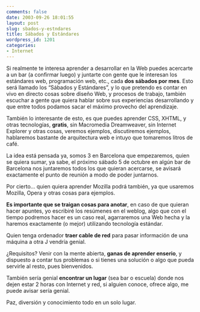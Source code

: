 ```yaml
---
comments: false
date: 2003-09-26 18:01:55
layout: post
slug: sbados-y-estndares
title: Sábados y Estándares
wordpress_id: 1201
categories:
- Internet
---
```


Si realmente te interesa aprender a desarrollar en la Web puedes acercarte a un bar (a confirmar luego) y juntarte con gente que le interesan los estándares web, programación web, etc., cada **dos sábados por mes**. Esto será llamado los “Sábados y Estándares”, y lo que pretendo es contar en vivo en directo cosas sobre diseño Web, y procesos de trabajo, también escuchar a gente que quiera hablar sobre sus experiencias desarrollando y que entre todos podamos sacar el máximo provecho del aprendizaje.





También lo interesante de esto, es que puedes aprender CSS, XHTML, y otras tecnologías, **gratis**, sin Macromedia Dreamweaver, sin Internet Explorer y otras cosas, veremos ejemplos, discutiremos ejemplos, hablaremos bastante de arquitectura web e intuyo que tomaremos litros de café.





La idea está pensada ya, somos 3 en Barcelona que empezaremos, quien se quiera sumar, ya sabe, el próximo sábado 5 de octubre en algún bar de Barcelona nos juntaremos todos los que quieran acercarse, se avisará exactamente el punto de reunión a modo de poder juntarnos.





Por cierto… quien quiera aprender Mozilla podrá también, ya que usaremos Mozilla, Opera y otras cosas para ejemplos.





**Es importante que se traigan cosas para anotar**, en caso de que quieran hacer apuntes, yo escribiré los resúmenes en el weblog, algo que con el tiempo podremos hacer es un caso real, agarraremos una Web hecha y la haremos exactamente (o mejor) utilizando tecnología estándar.





Quien tenga ordenador **traer cable de red** para pasar información de una máquina a otra J vendría genial.





¿Requisitos? Venir con la mente abierta, **ganas de aprender enserio**, y dispuesto a contar tus problemas o si tienes una solución o algo que pueda servirle al resto, pues bienvenidos.





También sería genial **encontrar un lugar** (sea bar o escuela) donde nos dejen estar 2 horas con Internet y red, si alguien conoce, ofrece algo, me puede avisar sería genial.





Paz, diversión y conocimiento todo en un solo lugar.




 
